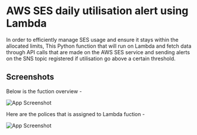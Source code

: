 
# AWS SES daily utilisation alert using Lambda

In order to efficiently manage SES usage and ensure it stays within the allocated limits, 
This Python function that will run on Lambda and fetch data through API calls that are made on the AWS SES service and sending alerts on the SNS topic registered if utilisation go above a certain threshold.



## Screenshots
Below is the fuction overview -

![App Screenshot](https://i.postimg.cc/4yq5KftN/Screenshot-from-2024-03-12-09-28-14.png)

Here are the polices that is assigned to Lambda fuction - 

![App Screenshot](https://i.postimg.cc/qvjhzwWD/Screenshot-from-2024-03-12-09-34-43.png)
